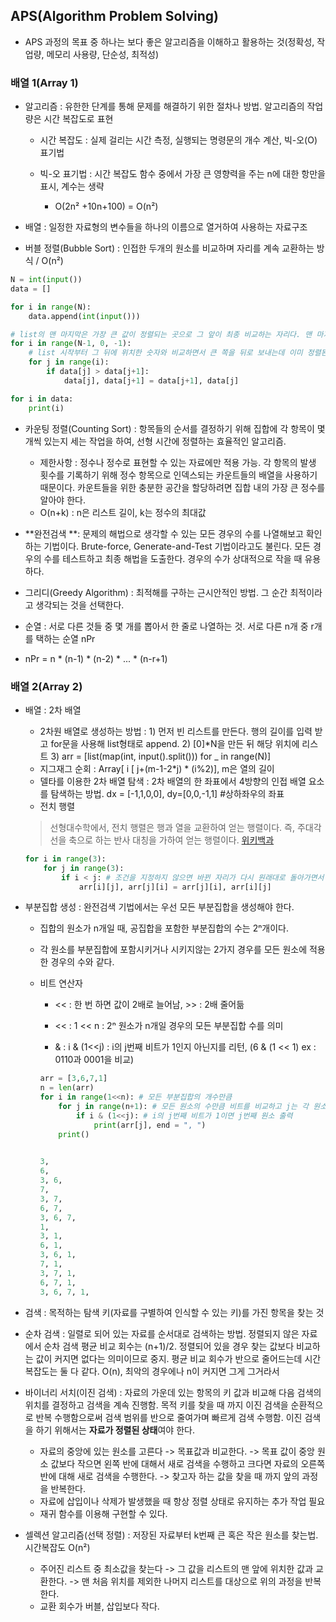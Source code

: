 ## APS(Algorithm Problem Solving)

- APS 과정의 목표 중 하나는 보다 좋은 알고리즘을 이해하고 활용하는 것(정확성, 작업량, 메모리 사용량, 단순성, 최적성)



### 배열 1(Array 1)

- 알고리즘 : 유한한 단계를 통해 문제를 해결하기 위한 절차나 방법. 알고리즘의 작업량은 시간 복잡도로 표현

  - 시간 복잡도 : 실제 걸리는 시간 측정, 실행되는 명령문의 개수 계산, 빅-오(O) 표기법

  - 빅-오 표기법 : 시간 복잡도 함수 중에서 가장 큰 영향력을 주는 n에 대한 항만을 표시, 계수는 생략

    - O(2n² +10n+100) = O(n²)

    

- 배열 : 일정한 자료형의 변수들을 하나의 이름으로 열거하여 사용하는 자료구조



- 버블 정렬(Bubble Sort) : 인접한 두개의 원소를 비교하며 자리를 계속 교환하는 방식 / O(n²)

```python
N = int(input())
data = []

for i in range(N):
    data.append(int(input()))

# list의 맨 마지막은 가장 큰 값이 정렬되는 곳으로 그 앞이 최종 비교하는 자리다. 맨 마지막이 가장 큰 숫자로 정렬되고 나면 차례로 그 앞 위치를 그 다음 큰 숫자로 정렬한다.
for i in range(N-1, 0, -1):
    # list 시작부터 그 뒤에 위치한 숫자와 비교하면서 큰 쪽을 뒤로 보내는데 이미 정렬된 숫자는 비교할 필요가 없다.
    for j in range(i):
        if data[j] > data[j+1]:
            data[j], data[j+1] = data[j+1], data[j]

for i in data:
    print(i)
```



- 카운팅 정렬(Counting Sort) : 항목들의 순서를 결정하기 위해 집합에 각 항목이 몇 개씩 있는지 세는 작업을 하여, 선형 시간에 정렬하는 효율적인 알고리즘. 

  - 제한사항 : 정수나 정수로 표현할 수 있는 자료에만 적용 가능. 각 항목의 발생 횟수를 기록하기 위해 정수 항목으로 인덱스되는 카운트들의 배열을 사용하기 때문이다. 카운트들을 위한 충분한 공간을 할당하려면 집합 내의 가장 큰 정수를 알아야 한다.
  - O(n+k) : n은 리스트 길이, k는 정수의 최대값

  

- **완전검색 **: 문제의 해법으로 생각할 수 있는 모든 경우의 수를 나열해보고 확인하는 기법이다. Brute-force, Generate-and-Test 기법이라고도 불린다. 모든 경우의 수를 테스트하고 최종 해법을 도출한다. 경우의 수가 상대적으로 작을 때 유용하다.

- 그리디(Greedy Algorithm) : 최적해를 구하는 근시안적인 방법. 그 순간 최적이라고 생각되는 것을 선택한다. 

- 순열 : 서로 다른 것들 중 몇 개를 뽑아서 한 줄로 나열하는 것. 서로 다른 n개 중 r개를 택하는 순열  nPr

- nPr = n * (n-1) * (n-2) * ... * (n-r+1)



### 배열 2(Array 2)

- 배열 : 2차 배열

  - 2차원 배열로 생성하는 방법 : 1) 먼저 빈 리스트를 만든다. 행의 길이를 입력 받고 for문을 사용해 list형태로 append. 2) [0]*N을 만든 뒤 해당 위치에 리스트 3) arr = [list(map(int, input().split())) for _ in range(N)]
  - 지그재그 순회 : Array[ i [ j+(m-1-2*j) * (i%2)], m은 열의 길이
  - 델타를 이용한 2차 배열 탐색 : 2차 배열의 한 좌표에서 4방향의 인접 배열 요소를 탐색하는 방법. dx = [-1,1,0,0], dy=[0,0,-1,1] #상하좌우의 좌표
  - 전치 행렬

  > 선형대수학에서, 전치 행렬은 행과 열을 교환하여 얻는 행렬이다. 즉, 주대각선을 축으로 하는 반사 대칭을 가하여 얻는 행렬이다. [위키백과](https://ko.wikipedia.org/wiki/전치행렬)

  ```python
  for i in range(3):
      for j in range(3):
          if i < j: # 조건을 지정하지 않으면 바뀐 자리가 다시 원래대로 돌아가면서 처음 배열 그대로
              arr[i][j], arr[j][i] = arr[j][i], arr[i][j]
  ```

  

- 부분집합 생성 : 완전검색 기법에서는 우선 모든 부분집합을 생성해야 한다.

  - 집합의 원소가 n개일 때, 공집합을 포함한 부분집합의 수는 2ⁿ개이다.

  - 각 원소를 부분집합에 포함시키거나 시키지않는 2가지 경우를 모든 원소에 적용한 경우의 수와 같다.

  - 비트 연산자

    - << : 한 번 하면 값이 2배로 늘어남, >> : 2배 줄어듦

    - << : 1 << n : 2ⁿ 원소가 n개일 경우의 모든 부분집합 수를 의미
    - & : i & (1<<j) : i의 j번째 비트가 1인지 아닌지를 리턴, (6 & (1 << 1) ex : 0110과 0001을 비교)

    ```python
    arr = [3,6,7,1]
    n = len(arr)
    for i in range(1<<n): # 모든 부분집합의 개수만큼
        for j in range(n+1): # 모든 원소의 수만큼 비트를 비교하고 j는 각 원소를 접근하는 index
            if i & (1<<j): # i의 j번째 비트가 1이면 j번째 원소 출력
                print(arr[j], end = ", ")
        print()
       
    
    3, 
    6, 
    3, 6, 
    7, 
    3, 7, 
    6, 7, 
    3, 6, 7, 
    1, 
    3, 1, 
    6, 1, 
    3, 6, 1, 
    7, 1, 
    3, 7, 1, 
    6, 7, 1, 
    3, 6, 7, 1, 
    ```



- 검색 : 목적하는 탐색 키(자료를 구별하여 인식할 수 있는 키)를 가진 항목을 찾는 것
  
- 순차 검색 : 일렬로 되어 있는 자료를 순서대로 검색하는 방법. 정렬되지 않은 자료에서 순차 검색 평균 비교 회수는 (n+1)/2. 정렬되어 있을 경우 찾는 값보다 비교하는 값이 커지면 없다는 의미이므로 중지. 평균 비교 회수가 반으로 줄어드는데 시간 복잡도는 둘 다 같다. O(n), 최악의 경우에나 n이 커지면 그게 그거라서
  
- 바이너리 서치(이진 검색) : 자료의 가운데 있는 항목의 키 값과 비교해 다음 검색의 위치를 결정하고 검색을 계속 진행함. 목적 키를 찾을 때 까지 이진 검색을 순환적으로 반복 수행함으로써 검색 범위를 반으로 줄여가며 빠르게 검색 수행함. 이진 검색을 하기 위해서는 **자료가 정렬된 상태**여야 한다.
  - 자료의 중앙에 있는 원소를 고른다 -> 목표값과 비교한다. -> 목표 값이 중앙 원소 값보다 작으면 왼쪽 반에 대해서 새로 검색을 수행하고 크다면 자료의 오른쪽 반에 대해 새로 검색을 수행한다. -> 찾고자 하는 값을 찾을 때 까지 앞의 과정을 반복한다.
  - 자료에 삽입이나 삭제가 발생했을 때 항상 정렬 상태로 유지하는 추가 작업 필요
  - 재귀 함수를 이용해 구현할 수 있다.

- 셀렉션 알고리즘(선택 정렬) : 저장된 자료부터 k번째 큰 혹은 작은 원소를 찾는법. 시간복잡도 O(n²)

  - 주어진 리스트 중 최소값을 찾는다 -> 그 값을 리스트의 맨 앞에 위치한 값과 교환한다. -> 맨 처음 위치를 제외한 나머지 리스트를 대상으로 위의 과정을 반복한다.
  - 교환 회수가 버블, 삽입보다 작다.

  

